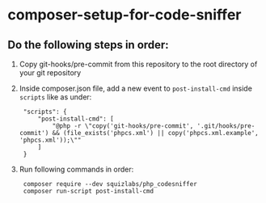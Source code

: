 # composer-setup-for-code-sniffer

## Do the following steps in order:

1. Copy git-hooks/pre-commit from this repository to the root directory of your git repository

2. Inside composer.json file, add a new event to `post-install-cmd` inside `scripts` like as under:

        "scripts": {
            "post-install-cmd": [  
                "@php -r \"copy('git-hooks/pre-commit', '.git/hooks/pre-commit') && (file_exists('phpcs.xml') || copy('phpcs.xml.example', 'phpcs.xml'));\""  
            ]  
        }

3. Run following commands in order:  

        composer require --dev squizlabs/php_codesniffer  
        composer run-script post-install-cmd

